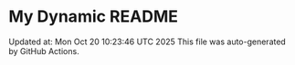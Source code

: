 # My Dynamic README
Updated at: Mon Oct 20 10:23:46 UTC 2025
This file was auto-generated by GitHub Actions.

